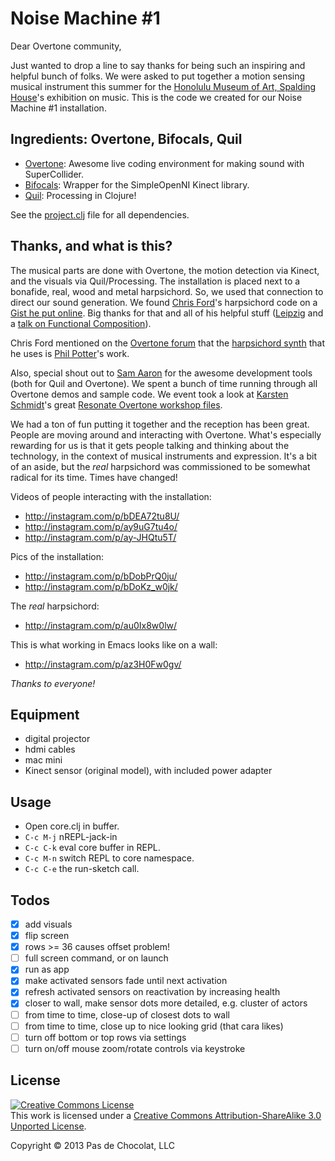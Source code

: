 # Noise Machine #1

Dear Overtone community,

Just wanted to drop a line to say thanks for being such an inspiring and helpful bunch of folks. We were asked to put together a motion sensing musical instrument this summer for the [Honolulu Museum of Art, Spalding House](http://honolulumuseum.org/11981-contemporary_museum_spalding_house)'s exhibition on music. This is the code we created for our Noise Machine #1 installation.

## Ingredients: Overtone, Bifocals, Quil

* [Overtone](http://overtone.github.io): Awesome live coding environment for making sound with SuperCollider.
* [Bifocals](https://github.com/aperiodic/bifocals): Wrapper for the SimpleOpenNI Kinect library.
* [Quil](https://github.com/quil/quil): Processing in Clojure!

See the [project.clj](https://github.com/PasDeChocolat/OBQExperiment/blob/master/project.clj) file for all dependencies.

## Thanks, and what is this?

The musical parts are done with Overtone, the motion detection via Kinect, and the visuals via Quil/Processing. The installation is placed next to a bonafide, real, wood and metal harpsichord. So, we used that connection to direct our sound generation. We found [Chris Ford](https://twitter.com/ctford)'s harpsichord code on a [Gist he put online](https://gist.github.com/ctford/2877443). Big thanks for that and all of his helpful stuff ([Leipzig](https://github.com/ctford/leipzig) and a [talk on Functional Composition](http://www.youtube.com/watch?v=Mfsnlbd-4xQ)).

Chris Ford mentioned on the [Overtone forum](https://groups.google.com/forum/#!msg/overtone/m_vfRK0gZXA/hSu-6aRwi68J) that the [harpsichord synth](https://github.com/ctford/goldberg/pull/1) that he uses is [Phil Potter](https://twitter.com/philandstuff)'s work.

Also, special shout out to [Sam Aaron](https://twitter.com/samaaron) for the awesome development tools (both for Quil and Overtone). We spent a bunch of time running through all Overtone demos and sample code. We event took a look at [Karsten Schmidt](https://twitter.com/toxi)'s great [Resonate Overtone workshop files](http://hg.postspectacular.com/resonate-2013).

We had a ton of fun putting it together and the reception has been great. People are moving around and interacting with Overtone. What's especially rewarding for us is that it gets people talking and thinking about the technology, in the context of musical instruments and expression. It's a bit of an aside, but the *real* harpsichord was commissioned to be somewhat radical for its time. Times have changed!

Videos of people interacting with the installation:
* http://instagram.com/p/bDEA72tu8U/
* http://instagram.com/p/ay9uG7tu4o/
* http://instagram.com/p/ay-JHQtu5T/

Pics of the installation:
* http://instagram.com/p/bDobPrQ0ju/
* http://instagram.com/p/bDoKz_w0jk/

The *real* harpsichord:
* http://instagram.com/p/au0Ix8w0lw/

This is what working in Emacs looks like on a wall:
* http://instagram.com/p/az3H0Fw0gv/

*Thanks to everyone!*

## Equipment
* digital projector 
* hdmi cables
* mac mini
* Kinect sensor (original model), with included power adapter

## Usage

* Open core.clj in buffer.
* `C-c M-j` nREPL-jack-in
* `C-c C-k` eval core buffer in REPL.
* `C-c M-n` switch REPL to core namespace.
* `C-c C-e` the run-sketch call.

## Todos
* [x] add visuals
* [x] flip screen
* [x] rows >= 36 causes offset problem!
* [ ] full screen command, or on launch
* [x] run as app
* [x] make activated sensors fade until next activation
* [x] refresh activated sensors on reactivation by increasing health
* [x] closer to wall, make sensor dots more detailed, e.g. cluster of actors
* [ ] from time to time, close-up of closest dots to wall
* [ ] from time to time, close up to nice looking grid (that cara likes)
* [ ] turn off bottom or top rows via settings
* [ ] turn on/off mouse zoom/rotate controls via keystroke

## License

<a rel="license" href="http://creativecommons.org/licenses/by-sa/3.0/"><img alt="Creative Commons License" style="border-width:0" src="http://i.creativecommons.org/l/by-sa/3.0/88x31.png" /></a><br />This work is licensed under a <a rel="license" href="http://creativecommons.org/licenses/by-sa/3.0/">Creative Commons Attribution-ShareAlike 3.0 Unported License</a>.

Copyright © 2013 Pas de Chocolat, LLC

